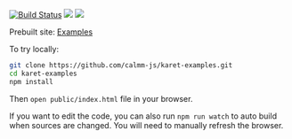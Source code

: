 [![Build Status](https://travis-ci.org/calmm-js/karet-examples.svg?branch=master)](https://travis-ci.org/calmm-js/karet-examples) [![](https://david-dm.org/calmm-js/karet-examples.svg)](https://david-dm.org/calmm-js/karet-examples) [![](https://david-dm.org/calmm-js/karet-examples/dev-status.svg)](https://david-dm.org/calmm-js/karet-examples?type=dev)

Prebuilt site: [Examples](http://calmm-js.github.io/karet-examples/index.html)

To try locally:

```bash
git clone https://github.com/calmm-js/karet-examples.git
cd karet-examples
npm install
```

Then `open public/index.html` file in your browser.

If you want to edit the code, you can also run `npm run watch` to auto build
when sources are changed.  You will need to manually refresh the browser.
